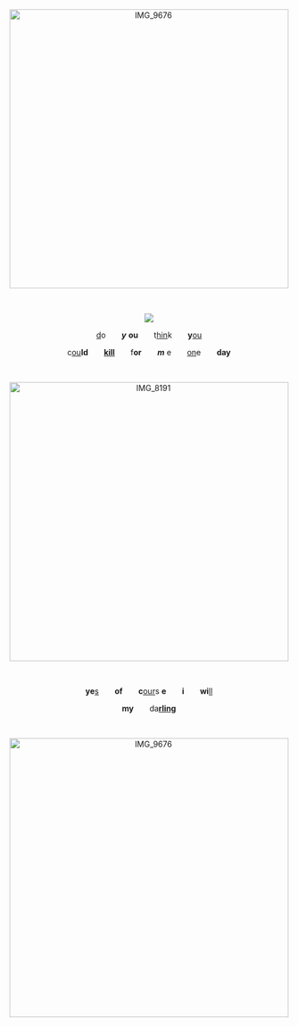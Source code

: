 <div align="center">

⠀ ⠀ ⠀ 

<img width="500" height="500" alt="IMG_9676" src="https://github.com/user-attachments/assets/20ac4434-7e60-47ae-a4e6-ac30294e6e33" />


⠀ ⠀ ⠀ 
⠀ ⠀ ⠀ 

![](https://komarev.com/ghpvc/?username=ryvnq&label=visitors&color=68758c)


<ins>d</ins>o⠀ ⠀ ***y*** **ou**⠀ ⠀ t<ins>hin</ins>k⠀ ⠀ **y**<ins>ou</ins>

c<ins>ou</ins>**ld**⠀ ⠀ <ins>**kill**</ins>⠀ ⠀ f**or**⠀ ⠀ ***m*** e⠀ ⠀ <ins>on</ins>e⠀ ⠀ **day**

⠀ ⠀ ⠀ 
⠀ ⠀ ⠀ 
⠀ ⠀ ⠀ 

<img width="500" height="500" alt="IMG_8191" src="https://github.com/user-attachments/assets/ffc92281-9014-4a52-af10-ed063854c432" />

⠀ ⠀ ⠀ 
⠀ ⠀ ⠀ 
⠀ ⠀ ⠀ 

**ye**<ins>s</ins>⠀ ⠀ **of**⠀ ⠀ **c**<ins>our</ins>s **e**⠀ ⠀ **i**⠀ ⠀ **wi**<ins>ll</ins>

**my**⠀ ⠀ da<ins>**rling**</ins>


⠀ ⠀ ⠀ 
⠀ ⠀ ⠀ 

<img width="500" height="500" alt="IMG_9676" src="https://github.com/user-attachments/assets/20ac4434-7e60-47ae-a4e6-ac30294e6e33" />
